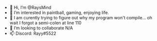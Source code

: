 - 👋 Hi, I’m @RaysMind
- 👀 I’m interested in paintball, gaming, enjoying life.
- 🌱 I am curently trying to figure out why my program won't compile... oh wait I forgot a semi-colen at line 110
- 💞️ I’m looking to collaborate N/A
- 📫 Discord: Rayy#5522

<!---
RaysMind/RaysMind is a ✨ special ✨ repository because its `README.md` (this file) appears on your GitHub profile.
You can click the Preview link to take a look at your changes.
--->
